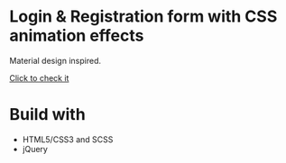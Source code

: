 # Login & Registration form with CSS animation effects
Material design inspired. 

[Click to check it](https://evelup.github.io/login-form-animation/)

# Build with

* HTML5/CSS3 and SCSS
* jQuery
